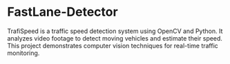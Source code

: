 # FastLane-Detector
TrafiSpeed is a traffic speed detection system using OpenCV and Python. It analyzes video footage to detect moving vehicles and estimate their speed. This project demonstrates computer vision techniques for real-time traffic monitoring.
